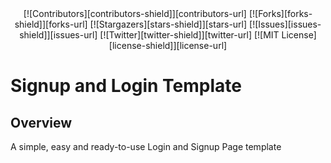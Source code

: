 <!-- Project Shields -->
<div align = "center">
  [![Contributors][contributors-shield]][contributors-url]
  [![Forks][forks-shield]][forks-url]
  [![Stargazers][stars-shield]][stars-url]
  [![Issues][issues-shield]][issues-url]
  [![Twitter][twitter-shield]][twitter-url]
  [![MIT License][license-shield]][license-url]
</div>

# Signup and Login Template
## Overview
A simple, easy and ready-to-use Login and Signup Page template


<!-- Markdown Links & Images -->

[contributors-shield]: https://img.shields.io/github/contributors/LegionImmanuel/customTemplate.svg?style=for-the-badge
[contributors-url]: https://github.com/LegionImmanuel/customTemplate/graphs/contributors
[forks-shield]: https://img.shields.io/github/forks/LegionImmanuel/customTemplate.svg?style=for-the-badge
[forks-url]: https://github.com/LegionImmanuel/customTemplate/network/members
[stars-shield]: https://img.shields.io/github/stars/LegionImmanuel/customTemplate.svg?style=for-the-badge
[stars-url]: https://github.com/LegionImmanuel/customTemplate/stargazers
[issues-shield]: https://img.shields.io/github/issues/LegionImmanuel/customTemplate.svg?style=for-the-badge
[issues-url]: https://github.com/LegionImmanuel/customTemplate/issues
[license-shield]: https://img.shields.io/github/license/LegionImmanuel/customTemplate.svg?style=for-the-badge
[license-url]: https://github.com/LegionImmanuel/customTemplate/main/LICENSE.md
[twitter-shield]: https://img.shields.io/badge/-@ekwuaziemmanuel-1ca0f1?style=for-the-badge&logo=twitter&logoColor=white&link=https://twitter.com/ekwuaziemmanuel
[twitter-url]: https://twitter.com/ekwuaziemmanuel